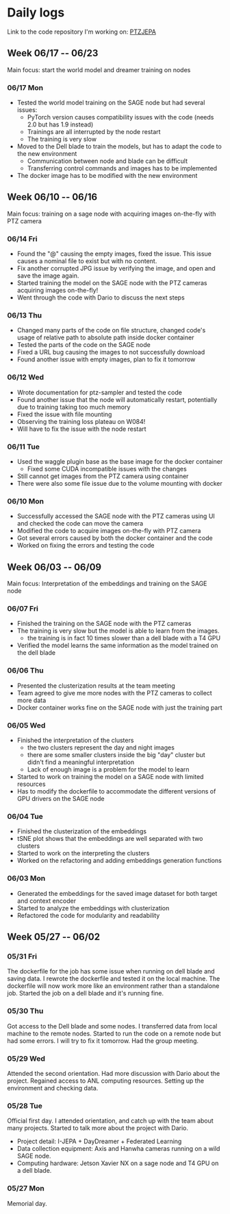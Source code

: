 # Daily logs

Link to the code repository I'm working on: [PTZJEPA](https://github.com/Brookluo/PTZJEPA/tree/main)

## Week 06/17 -- 06/23

Main focus: start the world model and dreamer training on nodes

### 06/17 Mon

- Tested the world model training on the SAGE node but had several issues:
  - PyTorch version causes compatibility issues with the code (needs 2.0 but has 1.9 instead)
  - Trainings are all interrupted by the node restart
  - The training is very slow
- Moved to the Dell blade to train the models, but has to adapt the code to the new environment
  - Communication between node and blade can be difficult
  - Transferring control commands and images has to be implemented
- The docker image has to be modified with the new environment

## Week 06/10 -- 06/16

Main focus: training on a sage node with acquiring images on-the-fly with PTZ camera

### 06/14 Fri

- Found the "@" causing the empty images, fixed the issue. This issue causes a nominal file to exist but with no content.
- Fix another corrupted JPG issue by verifying the image, and open and save the image again.
- Started training the model on the SAGE node with the PTZ cameras acquiring images on-the-fly!
- Went through the code with Dario to discuss the next steps

### 06/13 Thu

- Changed many parts of the code on file structure, changed code's usage of relative path to absolute path inside docker container
- Tested the parts of the code on the SAGE node
- Fixed a URL bug causing the images to not successfully download
- Found another issue with empty images, plan to fix it tomorrow

### 06/12 Wed

- Wrote documentation for ptz-sampler and tested the code
- Found another issue that the node will automatically restart, potentially due to training taking too much memory
- Fixed the issue with file mounting
- Observing the training loss plateau on W084!
- Will have to fix the issue with the node restart

### 06/11 Tue

- Used the waggle plugin base as the base image for the docker container
  - Fixed some CUDA incompatible issues with the changes
- Still cannot get images from the PTZ camera using container
- There were also some file issue due to the volume mounting with docker

### 06/10 Mon

- Successfully accessed the SAGE node with the PTZ cameras using UI and checked the code can move the camera
- Modified the code to acquire images on-the-fly with PTZ camera
- Got several errors caused by both the docker container and the code
- Worked on fixing the errors and testing the code

## Week 06/03 -- 06/09

Main focus: Interpretation of the embeddings and training on the SAGE node

### 06/07 Fri

- Finished the training on the SAGE node with the PTZ cameras
- The training is very slow but the model is able to learn from the images.
  - the training is in fact 10 times slower than a dell blade with a T4 GPU
- Verified the model learns the same information as the model trained on the dell blade

### 06/06 Thu

- Presented the clusterization results at the team meeting
- Team agreed to give me more nodes with the PTZ cameras to collect more data
- Docker container works fine on the SAGE node with just the training part

### 06/05 Wed

- Finished the interpretation of the clusters
  - the two clusters represent the day and night images
  - there are some smaller clusters inside the big "day" cluster but didn't find a meaningful interpretation
  - Lack of enough image is a problem for the model to learn
- Started to work on training the model on a SAGE node with limited resources
- Has to modify the dockerfile to accommodate the different versions of GPU drivers on the SAGE node

### 06/04 Tue

- Finished the clusterization of the embeddings
- tSNE plot shows that the embeddings are well separated with two clusters
- Started to work on the interpreting the clusters
- Worked on the refactoring and adding embeddings generation functions

### 06/03 Mon

- Generated the embeddings for the saved image dataset for both target and context encoder
- Started to analyze the embeddings with clusterization
- Refactored the code for modularity and readability

## Week 05/27 -- 06/02

### 05/31 Fri

The dockerfile for the job has some issue when running on dell blade and saving data.
I rewrote the dockerfile and tested it on the local machine.
The dockerfile will now work more like an environment rather than a standalone job.
Started the job on a dell blade and it's running fine.

### 05/30 Thu

Got access to the Dell blade and some nodes.
I transferred data from local machine to the remote nodes.
Started to run the code on a remote node but had some errors.
I will try to fix it tomorrow. Had the group meeting.

### 05/29 Wed

Attended the second orientation. Had more discussion with Dario about the project.
Regained access to ANL computing resources.
Setting up the environment and checking data.

### 05/28 Tue

Official first day. I attended orientation, and catch up with the team about many projects.
Started to talk more about the project with Dario.

- Project detail: I-JEPA + DayDreamer + Federated Learning
- Data collection equipment: Axis and Hanwha cameras running on a wild SAGE node.
- Computing hardware: Jetson Xavier NX on a sage node and T4 GPU on a dell blade.

### 05/27 Mon

Memorial day.
